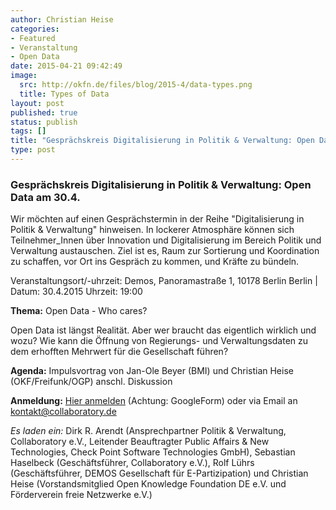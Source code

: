 ```yaml
---
author: Christian Heise
categories:
- Featured
- Veranstaltung
- Open Data
date: 2015-04-21 09:42:49
image:
  src: http://okfn.de/files/blog/2015-4/data-types.png
  title: Types of Data
layout: post
published: true
status: publish
tags: []
title: "Gesprächskreis Digitalisierung in Politik & Verwaltung: Open Data am 30.4."
type: post
---
```


### Gesprächskreis Digitalisierung in Politik & Verwaltung: Open Data am 30.4.

Wir möchten auf einen Gesprächstermin in der Reihe "Digitalisierung in Politik & Verwaltung" hinweisen. In lockerer Atmosphäre können sich Teilnehmer_Innen über Innovation und Digitalisierung im Bereich Politik und Verwaltung austauschen. Ziel ist es, Raum zur Sortierung und Koordination zu schaffen, vor Ort ins Gespräch zu kommen, und Kräfte zu bündeln.

Veranstaltungsort/-uhrzeit: Demos, Panoramastraße 1, 10178 Berlin Berlin | Datum: 30.4.2015 Uhrzeit: 19:00

**Thema:** Open Data - Who cares?

Open Data ist längst Realität. Aber wer braucht das eigentlich wirklich und wozu? Wie kann die Öffnung von Regierungs- und Verwaltungsdaten zu dem erhofften Mehrwert für die Gesellschaft führen?

**Agenda:** Impulsvortrag von Jan-Ole Beyer (BMI) und Christian Heise (OKF/Freifunk/OGP) anschl. Diskussion

**Anmeldung:** [Hier anmelden](http://goo.gl/forms/qyd9d2nd0F) (Achtung: GoogleForm) oder via Email an kontakt@collaboratory.de

_Es laden ein:_ Dirk R. Arendt (Ansprechpartner Politik & Verwaltung, Collaboratory e.V., Leitender Beauftragter Public Affairs & New Technologies, Check Point Software Technologies GmbH), Sebastian Haselbeck (Geschäftsführer, Collaboratory e.V.), Rolf Lührs (Geschäftsführer, DEMOS Gesellschaft für E-Partizipation) und Christian Heise (Vorstandsmitglied Open Knowledge Foundation DE e.V. und Förderverein freie Netzwerke e.V.)
